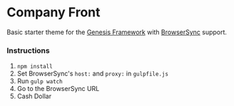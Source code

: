 # Company Front
Basic starter theme for the [Genesis Framework](http://www.studiopress.com/) with [BrowserSync](https://browsersync.io/) support.

### Instructions

1. `npm install`
2. Set BrowserSync's `host:` and `proxy:` in `gulpfile.js`
3. Run `gulp watch`
4. Go to the BrowserSync URL
5. Cash Dollar
